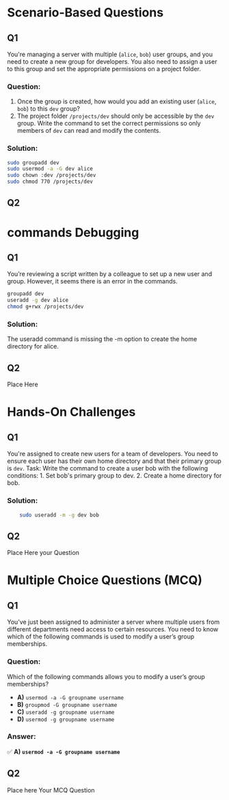 # Scenario-Based Questions

## Q1
You're managing a server with multiple (`alice`, `bob`) user groups, and you need to create a new group for developers. You also need to assign a user to this group and set the appropriate permissions on a project folder.

### Question:
1. Once the group is created, how would you add an existing user (`alice`, `bob`) to this `dev` group?
2. The project folder `/projects/dev` should only be accessible by the `dev` group. Write the command to set the correct permissions so only members of `dev` can read and modify the contents.

### Solution:
```bash
sudo groupadd dev
sudo usermod -a -G dev alice
sudo chown :dev /projects/dev
sudo chmod 770 /projects/dev
```

## Q2


# commands Debugging 
## Q1
You’re reviewing a script written by a colleague to set up a new user and group. However, it seems there is an error in the commands.
```bash
groupadd dev
useradd -g dev alice
chmod g+rwx /projects/dev
```
### Solution:
The useradd command is missing the -m option to create the home directory for alice.

## Q2
Place Here

# Hands-On Challenges
## Q1
You're assigned to create new users for a team of developers. You need to ensure each user has their own home directory and that their primary group is `dev`.
Task:
Write the command to create a user bob with the following conditions:
    1. Set bob's primary group to dev.
    2. Create a home directory for bob.

### Solution:
```bash
    sudo useradd -m -g dev bob
```

## Q2 
Place Here your Question


# Multiple Choice Questions (MCQ)
## Q1
You’ve just been assigned to administer a server where multiple users from different departments need access to certain resources. You need to know which of the following commands is used to modify a user’s group memberships.
### Question:
Which of the following commands allows you to modify a user’s group memberships?

- **A)** `usermod -a -G groupname username`  
- **B)** `groupmod -G groupname username`  
- **C)** `useradd -g groupname username`  
- **D)** `usermod -g groupname username`  

### Answer:
✅ **A) `usermod -a -G groupname username`**

## Q2 
Place here Your MCQ Question
